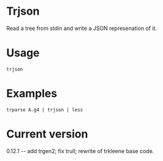 # Trjson

Read a tree from stdin and write a JSON represenation of it.

# Usage

    trjson

# Examples

    trparse A.g4 | trjson | less

# Current version

0.12.1 -- add trgen2; fix trull; rewrite of trkleene base code.
